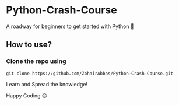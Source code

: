 # Python-Crash-Course
A roadway for beginners to get started with Python :snake:

## How to use?

### Clone the repo using 
```
git clone https://github.com/ZohairAbbas/Python-Crash-Course.git
```
Learn and Spread the knowledge!

Happy Coding :wink:
